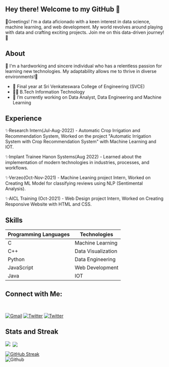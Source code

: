 ## Hey there! Welcome to my GitHub 👋

🖖Greetings! I'm a data aficionado with a keen interest in data science, machine learning, and web development. My world revolves around playing with data and crafting exciting projects. Join me on this data-driven journey! 🚀

## About

🎯 I'm a hardworking and sincere individual who has a relentless passion for learning new technologies. My adaptability allows me to thrive in diverse environments!🌟

- 🌱 Final year at Sri Venkateswara College of Engineering (SVCE)
- 🧑‍🎓 B.Tech Information Technology
- 🔭 I’m currently working on Data Analyst, Data Engineering and Machine Learning

## Experience

✨Research Intern(Jul-Aug-2022) - Automatic Crop Irrigation and Recommendation System, Worked on the project "Automatic Irrigation System with Crop Recommendation System" with Machine Learning and IOT.

✨Implant Trainee Hanon Systems(Aug 2022) - Learned about the implementation of modern technologies in industries, processes, and workflows.

✨Verzeo(Oct-Nov-2021) - Machine Leaning project Intern, Worked on Creating ML Model for classifying reviews using NLP (Sentimental Analysis).

✨AICL Training (Oct-2021) - Web Design project Intern, Worked on Creating Responsive Website with HTML and CSS. 


## Skills

| Programming Languages |    Technologies     |
|-----------------------|---------------------|
| C                     | Machine Learning    |
| C++                   | Data Visualization  |
| Python                | Data Engineering    |
| JavaScript            | Web Development     |
| Java                  | IOT
 
## Connect with Me:
<br>

<a href="mailto:roheth1908@gmail.com">![Gmail](https://img.shields.io/badge/Gmail-D14836?style=for-the-badge&logo=gmail&logoColor=white)</a> 
<a href="https://twitter.com/thisisroheth">![Twitter](https://img.shields.io/badge/Twitter-%231DA1F2.svg?style=for-the-badge&logo=Twitter&logoColor=white)</a> 
<a href="https://www.linkedin.com/in/roheth-s-1541a7212">![Twitter](https://img.shields.io/badge/LinkedIn-0077B5?style=for-the-badge&logo=linkedin&logoColor=white)</a>



 
## Stats and Streak


<p><img align="left" src="https://github-readme-stats.vercel.app/api/top-langs?username=ROHETH-S&show_icons=true&locale=en&layout=compact"/></p>

<p>&nbsp;<img align="center" src="https://github-readme-stats.vercel.app/api?username=ROHETH-S&show_icons=true&locale=en" /></p>


[![GitHub Streak](https://github-readme-streak-stats.herokuapp.com/?user=ROHETH-S&)](https://git.io/streak-stats)
<br>
![Github ](https://komarev.com/ghpvc/?username=ROHETH-S&)




